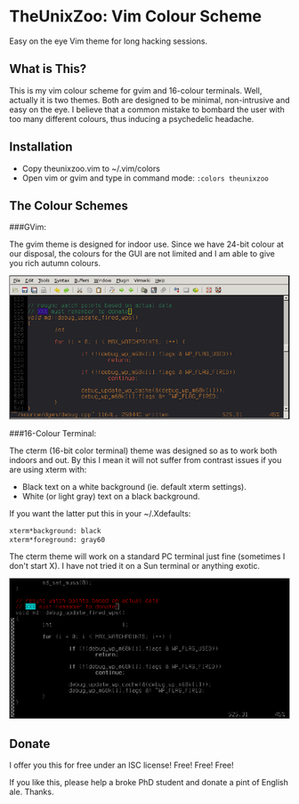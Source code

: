 TheUnixZoo: Vim Colour Scheme
=============================

Easy on the eye Vim theme for long hacking sessions.

What is This?
-------------

This is my vim colour scheme for gvim and 16-colour terminals. Well,
actually it is two themes.  Both are designed to be minimal,
non-intrusive and easy on the eye. I believe that a common mistake to
bombard the user with too many different colours, thus inducing a
psychedelic headache.

Installation
------------

* Copy theunixzoo.vim to ~/.vim/colors
* Open vim or gvim and type in command mode: `:colors theunixzoo`

The Colour Schemes
------------------

###GVim:

The gvim theme is designed for indoor use. Since we have 24-bit
colour at our disposal, the colours for the GUI are not limited and I
am able to give you rich autumn colours.

![Gvim colour scheme](./gvim.png)
  
###16-Colour Terminal:

The cterm (16-bit color terminal) theme was designed so as to work
both indoors and out. By this I mean it will not suffer from contrast
issues if you are using xterm with:

* Black text on a white background (ie. default xterm settings).
* White (or light gray) text on a black background.
 
If you want the latter put this in your ~/.Xdefaults:

```
xterm*background: black                                                         
xterm*foreground: gray60
```
  
The cterm theme will work on a standard PC terminal just fine (sometimes
I don't start X). I have not tried it on a Sun terminal or anything exotic.

![Terminal colour scheme](./cterm.png)
  
Donate
------

I offer you this for free under an ISC license! Free! Free! Free!

If you like this, please help a broke PhD student and donate a pint of
English ale. Thanks.
